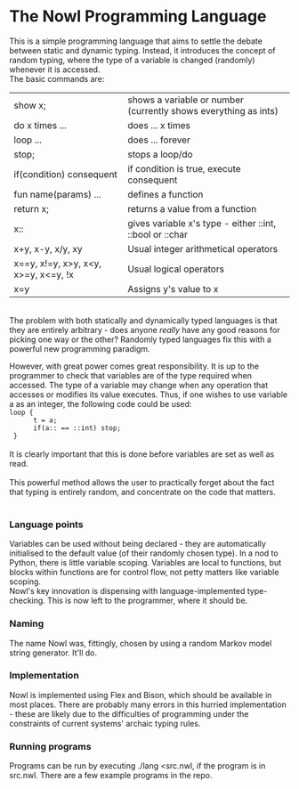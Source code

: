 <h1>The Nowl Programming Language</h1>
This is a simple programming language that aims to settle the debate between static and dynamic typing. Instead, it introduces the concept of random typing, where the type of a variable is changed (randomly) whenever it is accessed.
<br/>
The basic commands are:<br/>
<table>
<tr><td>show x;</td><td>shows a variable or number (currently shows everything as ints)</td></tr>
<tr><td>do x times ... </td><td>does ... x times</td></tr>
<tr><td>loop ... </td><td>does ... forever</td></tr>
<tr><td>stop; </td><td>stops a loop/do</td></tr>
<tr><td>if(condition) consequent</td><td>if condition is true, execute consequent</td></tr>
<tr><td>fun name(params) ...</td><td>defines a function</td></tr>
<tr><td>return x;</td><td>returns a value from a function</td></tr>
<tr><td>x::</td><td>gives variable x's type - either ::int, ::bool or ::char</td></tr>
<tr><td>x+y, x-y, x/y, xy</td><td>Usual integer arithmetical operators</td></tr>
<tr><td>x==y, x!=y, x&gt;y, x&lt;y, x&gt;=y, x&lt;=y, !x</td><td>Usual logical operators</td></tr>
<tr><td>x=y</td><td>Assigns y's value to x</td></tr></table>
<br/>
The problem with both statically and dynamically typed languages is that they are entirely arbitrary - does anyone <i>really</i> have any good reasons for picking one way or the other? Randomly typed languages fix this with a powerful new programming paradigm.<br/>

However, with great power comes great responsibility. It is up to the programmer to check that variables are of the type required when accessed. The type of a variable may change when any operation that accesses or modifies its value executes. Thus, if one wishes to use variable a as an integer, the following code could be used:<br/>
<code>loop {<br/>
      &nbsp;&nbsp;&nbsp;&nbsp; t = a; <br/>
      &nbsp;&nbsp;&nbsp;&nbsp;  if(a:: == ::int) stop;<br/>
        }
</code>
<br/>
It is clearly important that this is done before variables are set as well as  read.<br/><br/>
This powerful method allows the user to practically forget about the fact that typing is entirely random, and concentrate on the code that matters.<br/><br/>

<h3>Language points</h3>
Variables can be used without being declared - they are automatically initialised to the default value (of their randomly chosen type). In a nod to Python, there is little variable scoping. Variables are local to functions, but blocks within functions are for control flow, not petty matters like variable scoping.
<br/>
Nowl's key innovation is dispensing with language-implemented type-checking. This is now left to the programmer, where it should be.<br/>

<h3>Naming</h3>
The name Nowl was, fittingly, chosen by using a random Markov model string generator. It'll do. <br/>
<h3>Implementation</h3>
Nowl is implemented using Flex and Bison, which should be available in most places. There are probably many errors in this hurried implementation - these are likely due to the difficulties of programming under the constraints of current systems' archaic typing rules.<br/>

<h3>Running programs</h3>
Programs can be run by executing ./lang &lt;src.nwl, if the program is in src.nwl. There are a few example programs in the repo.
